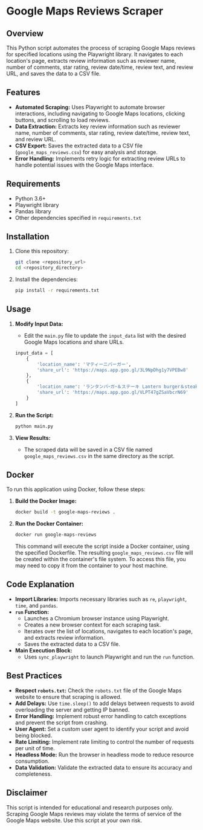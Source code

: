 # Google Maps Reviews Scraper

## Overview

This Python script automates the process of scraping Google Maps reviews for specified locations using the Playwright library. It navigates to each location's page, extracts review information such as reviewer name, number of comments, star rating, review date/time, review text, and review URL, and saves the data to a CSV file.

## Features

-   **Automated Scraping:** Uses Playwright to automate browser interactions, including navigating to Google Maps locations, clicking buttons, and scrolling to load reviews.
-   **Data Extraction:** Extracts key review information such as reviewer name, number of comments, star rating, review date/time, review text, and review URL.
-   **CSV Export:** Saves the extracted data to a CSV file (`google_maps_reviews.csv`) for easy analysis and storage.
-   **Error Handling:** Implements retry logic for extracting review URLs to handle potential issues with the Google Maps interface.

## Requirements

-   Python 3.6+
-   Playwright library
-   Pandas library
-   Other dependencies specified in `requirements.txt`

## Installation

1.  Clone this repository:

    ```bash
    git clone <repository_url>
    cd <repository_directory>
    ```

2.  Install the dependencies:

    ```bash
    pip install -r requirements.txt
    ```

## Usage

1.  **Modify Input Data:**
    -   Edit the `main.py` file to update the `input_data` list with the desired Google Maps locations and share URLs.

    ```python
    input_data = [
        {
            'location_name': 'マティーニバーガー',
            'share_url': 'https://maps.app.goo.gl/3L9NpDhg1y7VPEBw8'
        },
        {
            'location_name': 'ランタンバｰガｰ＆ステーキ Lantern burger＆steak',
            'share_url': 'https://maps.app.goo.gl/VLPT47gZSaVbcrN69'
        }
    ]
    ```

2.  **Run the Script:**

    ```bash
    python main.py
    ```

3.  **View Results:**
    -   The scraped data will be saved in a CSV file named `google_maps_reviews.csv` in the same directory as the script.

## Docker

To run this application using Docker, follow these steps:

1.  **Build the Docker Image:**

    ```bash
    docker build -t google-maps-reviews .
    ```

2.  **Run the Docker Container:**

    ```bash
    docker run google-maps-reviews
    ```

    This command will execute the script inside a Docker container, using the specified Dockerfile. The resulting `google_maps_reviews.csv` file will be created within the container's file system. To access this file, you may need to copy it from the container to your host machine.

## Code Explanation

-   **Import Libraries:** Imports necessary libraries such as `re`, `playwright`, `time`, and `pandas`.
-   **`run` Function:**
    -   Launches a Chromium browser instance using Playwright.
    -   Creates a new browser context for each scraping task.
    -   Iterates over the list of locations, navigates to each location's page, and extracts review information.
    -   Saves the extracted data to a CSV file.
-   **Main Execution Block:**
    -   Uses `sync_playwright` to launch Playwright and run the `run` function.

## Best Practices

-   **Respect `robots.txt`:** Check the `robots.txt` file of the Google Maps website to ensure that scraping is allowed.
-   **Add Delays:** Use `time.sleep()` to add delays between requests to avoid overloading the server and getting IP banned.
-   **Error Handling:** Implement robust error handling to catch exceptions and prevent the script from crashing.
-   **User Agent:** Set a custom user agent to identify your script and avoid being blocked.
-   **Rate Limiting:** Implement rate limiting to control the number of requests per unit of time.
-   **Headless Mode:** Run the browser in headless mode to reduce resource consumption.
-   **Data Validation:** Validate the extracted data to ensure its accuracy and completeness.

## Disclaimer

This script is intended for educational and research purposes only. Scraping Google Maps reviews may violate the terms of service of the Google Maps website. Use this script at your own risk.

